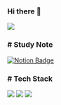 ### Hi there 👋

<img src="https://capsule-render.vercel.app/api?type=waving&color=auto&height=200&section=header&text=Magin-a&fontSize=90" />
 
<h3> # Study Note </h3>
   
  [![Notion Badge](https://img.shields.io/badge/Notion-000000?style=flat-square&logo=Notion&logoColor=white&link=https://www.notion.so/TIL-28aa89dbbdf84200aaa7cb99e026fdc8)](https://glistening-napkin-e86.notion.site/TIL-28aa89dbbdf84200aaa7cb99e026fdc8)

<h3> # Tech Stack </h3>
 <img src="https://img.shields.io/badge/Python-3776AB?style=flat-square&logo=Python&logoColor=white"/> 
 <img src="https://img.shields.io/badge/ROS1-22314E?style=flat-square&logo=ROS&logoColor=white"/>
 <img src="https://img.shields.io/badge/Pytorch-EE4C2C?style=flat-square&logo=Pytorch&logoColor=white"/>
 
 
 
